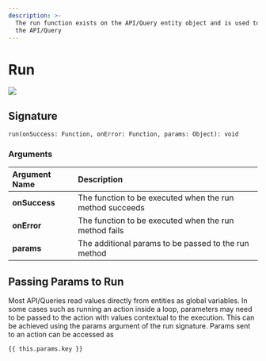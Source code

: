 ```yaml
---
description: >-
  The run function exists on the API/Query entity object and is used to execute
  the API/Query
---
```


# Run

![](../.gitbook/assets/chaining.gif)

## Signature

```text
run(onSuccess: Function, onError: Function, params: Object): void
```

### Arguments

| Argument Name | Description |
| :--- | :--- |
| **onSuccess** | The function to be executed when the run method succeeds |
| **onError** | The function to be executed when the run method fails |
| **params** | The additional params to be passed to the run method |

## Passing Params to Run

Most API/Queries read values directly from entities as global variables. In some cases such as running an action inside a loop, parameters may need to be passed to the action with values contextual to the execution. This can be achieved using the params argument of the run signature. Params sent to an action can be accessed as 

```text
{{ this.params.key }}
```

